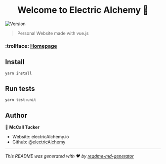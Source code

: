 <h1 align="center">Welcome to Electric Alchemy 👋</h1>
<p>
  <img alt="Version" src="https://img.shields.io/badge/version-0.1.0-blue.svg?cacheSeconds=2592000" />
</p>

> Personal Website made with vue.js

### :trollface: [Homepage](https://electricalchemy.io)

## Install

```sh
yarn install
```

## Run tests

```sh
yarn test:unit
```

## Author

👤 **McCall Tucker**

- Website: electricAlchemy.io
- Github: [@electricAlchemy](https://github.com/electricAlchemy)

---

_This README was generated with ❤️ by [readme-md-generator](https://github.com/kefranabg/readme-md-generator)_
